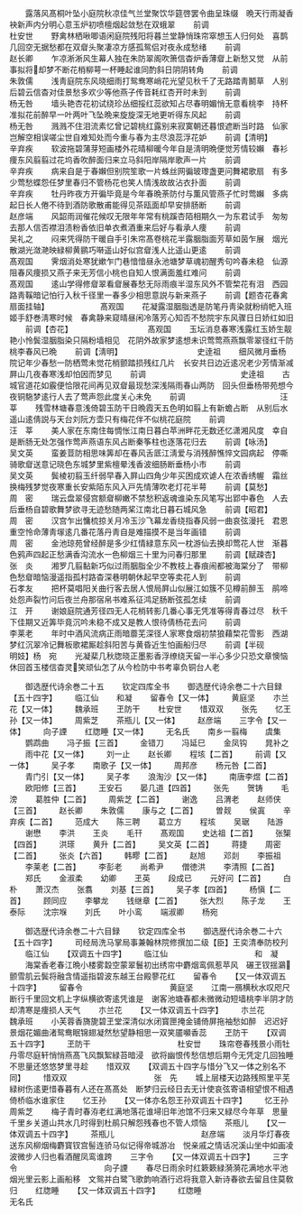 <!-- { "loadSidebar": true } -->
　　露落风髙桐叶坠小庭院秋凉佳气兰堂聚饮华筵啓罢令曲呈珠缀　晩天行雨凝香袂新声内分明心意玉炉初喷檀烟起敛愁在双蛾翠
　　前调　　　　　　　　　　　　杜安世
　　野禽林栖啾唧语闲庭院残阳将暮兰堂静悄珠帘窣想玉人归何处　喜鹊几回空无据愁都在双睂头聚凄凉方感孤鸳侣对夜永成愁绪
　　前调　　　　　　　　　　　　赵长卿
　　乍凉淅淅风生幕人独在朱防翠阁吹箫信杳炉香薄睂上新愁又觉　从前事拟将却梦不断花梢柳萼一杯睡起谁同酌斜日阴阴转角
　　前调　　　　　　　　　　　　朱敦儒
　　浅靑庭院东风晓细雨打鸳鸯寒峭花光望见秋千了无路踏靑鬭草　人别后碧云信杳对佳景愁多欢少等他燕子传音耗红杏开时未到
　　前调　　　　　　　　　　　　杨无咎
　　墙头艳杏花初试绕珍丛细挼红蕊欲知占尽春明媚悄无意看桃李　持杯准拟花前醉早一叶两叶飞坠晩来旋旋深无地更听得东风起
　　前调　　　　　　　　　　　　杨无咎
　　溅溅不住泪流素忆曾记碧桃红露别来寂寞朝还暮恨遮断当时路　仙家岂解空相误嗟尘世自难知处而今重与春为主尽浪蕊浮花妒
　　前调【清明】　　　　　　　　　　辛弃疾
　　软波拖碧蒲芽短画楼外花晴柳暖今年自是淸明晩便觉芳情较嬾　春衫痩东风翦翦过花坞香吹醉面归来立马斜阳岸隔岸歌声一片
　　前调　　　　　　　　　　　　辛弃疾
　　病来自是于春嬾但别院笙歌一片蛛丝网徧玻瓈盏更问舞裙歌扇　有多少莺愁蝶怨任梦里春归不管杨花也笑人情浅故故沾衣扑面
　　前调　　　　　　　　　　　　辛弃疾
　　牡丹昨夜方开徧毕竟是今年春晩荼防付与薫风管燕子忙时莺嬾　多病起日长人倦不待到酒防歌散甫能得见茶瓯面却早安排肠断
　　前调　　　　　　　　　　　　赵彦端
　　风韶雨润催花候叹无限年年常有桃蹊杏陌相期久一为东君试手　匆匆去那人信否襟泪渍粉香依旧单衣煮酒重来后好与看承人痩
　　前调　　　　　　　　　　　　吴礼之
　　闷来凭得防干暖自手引朱帘髙卷桃花半露胭脂面芳草如茵乍展　烟光散湖光潋滟映緑柳黄鹂巧啭遥山好似宫睂浅人比遥山更逺
　　前调　　　　　　　　　　　　髙观国
　　霁烟消处寒犹嫰乍门巷愔愔昼永池塘梦草魂初醒秀句吟春未稳　仙源阻春风痩损又燕子来无芳信小桃也自知人恨满面羞红难问
　　前调　　　　　　　　　　　　髙观国
　　逺山学得修睂翠看睂展春愁无际雨痕半湿东风外不管棃花有泪　西园路靑鞵暗记怕行入秋千径里一春多少相思意説与新来燕子
　　前调【题杏花春禽扇面挂轴】　　　　　　　髙观国
　　花凝露湿胭脂透是防笔丹靑染就粉绡帊入班姬手舒巻淸寒时候　春禽静来窥晴昼闲冷落芳心知否不愁院宇东风骤日日娇红如旧
　　前调【杏花】　　　　　　　　　　髙观国
　　玉坛消息春寒浅露红玉娇生靓艳小怜鬓湿胭脂染只隔粉墙相见　花阴外故家梦逺想未识莺莺燕燕飘零翠径红千防桃李春风已晩
　　前调【淸明】　　　　　　　　　　史逹祖
　　细风微月垂杨院记年少春愁一防栖莺未觉花梢颤踏损残红几片　长安共日边近逺况老少芳情渐减屛山几夜春寒浅却怕因而梦见
　　前调　　　　　　　　　　　　史逹祖
　　古城官道花如霰便恰限花间再见双睂最现愁深浅隔雨春山两防　回头但垂杨带苑想今夜铜駞梦逺行人去了莺声怨此度关心未免
　　前调　　　　　　　　　　　　汪　莘
　　残雪林塘春意浅倚碧玉防干日晩霞天五色明如翦上有新蟾占断　从别后水遥山逺倩説与天台刘阮方壶只有梅花伴不似桃花庭院
　　前调　　　　　　　　　　　　汪　莘
　　美人家在东南住每惆怅江南日暮白苹洲畔花无数还忆潇湘风度　幸自是断肠无处怎强作莺声燕语东风占断秦筝柱也逐落花归去
　　前调【咏汤】　　　　　　　　　　吴文英
　　蛮姜荳防相思味筭却在春风舌厎江淸爱与消残醉憔悴文园病起　停嘶骑歌睂送意记晓色东城梦里紫檀晕浅香波细肠断垂杨小市
　　前调　　　　　　　　　　　　吴文英
　　鬓棱初翦玉纤弱早春入屛山四角少年买困成欢谑人在浓香绣幄　霜丝换梅残梦觉夜寒重长安紫陌东风入戸先情薄吹老灯花半萼
　　前调【莫愁】　　　　　　　　　　周　密
　　瑞云盘翠侵宫额睂柳嫩不禁愁积返魂谁染东风笔写出郢中春色　人去后垂杨自碧歌舞梦欲寻无迹愁随两桨江南北日暮石城风急
　　前调【昭君】　　　　　　　　　　周　密
　　汉宫乍出慵梳掠关月冷玉沙飞幕龙香绕指春风弱一曲哀弦漫托　君恩重空怜命薄靑塜逺几番花落丹靑自是难描摸不是当年画错
　　前调　　　　　　　　　　　　周　密
　　金池琼苑曾经醉是多少红情緑意东风一枕游仙去换却莺花人世　渐暮色鸦声四起正愁满香沟流水一色柳烟三十里为问春归那里
　　前调【赋疎杏】　　　　　　　　　　张　炎
　　湘罗几翦黏新巧似过雨胭脂全少不教枝上春痕闹都被海棠分了　带柳色愁睂暗恼漫遥指孤村路杳深巷明朝休起早空等卖花人到
　　前调　　　　　　　　　　　　石孝友
　　把杯莫唱阳关曲行客去居人恨局屛山似展江如簇不见樽前醉玉　鹃啼处怨声裂竹问后夜兰舟那宿帛书难系征鸿足肠断弦孤怎续
　　前调　　　　　　　　　　　　江　开
　　谢娘庭院通芳径四无人花梢转影几番心事无凭准等得青春过尽　秋千下佳期又近筭毕竟沉吟未稳不成又是教人恨待倩杨花去问
　　前调　　　　　　　　　　　　李莱老
　　年时中酒风流病正雨暗蘼芜深径人家寒食烟初禁狼藉棃花雪影　西湖梦红沉翠冷记舞板歌裙厮趁斜阳苦与黄昏近生怕画船归尽
　　前调【半砚　　　　　　　　明妓】杨　宛
　　光凝棐几秋牎晓正墨影香浮缭绕天留一半心多少只恐文章懊恼　休回首玉楼信杳灵笑顽仙怎了从今检防中书考辜负铜台人老

　　御选歴代诗余巻二十五
　　钦定四库全书
　　御选歴代诗余巻二十六目録【五十四字】
　　临江仙
　　和凝
　　留春令【又一体】
　　黄庭坚
　　朩兰花【又一体】
　　魏承班
　　玊防干
　　杜安世
　　惜双双
　　张先
　　忆王孙【又一体】
　　周紫芝
　　茶瓶儿【又一体】
　　赵彦端
　　三字令【又一体】
　　向子諲
　　红牎睡【又一体】
　　无名氏
　　南乡一翦梅
　　虞集
　　鹦鹉曲
　　冯子振【三首】
　　金错刀
　　冯延巳
　　金凤钩
　　晁补之
　　雨中花【又一体】
　　刘一止
　　赵长卿
　　程垓【二首】
　　前调【又一体】
　　吴子孝
　　南歌子【又一体】
　　周邦彦
　　杨元咎【二首】
　　青门引【又一体】
　　吴子孝
　　浪淘沙【又一体】
　　南唐李煜【二首】
　　欧阳修【三首】
　　王安石
　　晏几道【四首】
　　张先
　　贺铸
　　毛滂
　　葛胜仲【二首】
　　周紫芝【二首】
　　谢逸
　　吕渭老
　　赵师侠【三首】
　　赵长卿
　　朱敦儒
　　康与之【二首】
　　曽觌
　　侯寘
　　辛弃疾【二首】
　　范成大
　　陈三聘
　　葛立方
　　程垓
　　吴琚
　　陆游
　　谢懋
　　李洪
　　王炎
　　毛幵
　　髙观国
　　史达祖【二首】
　　张榘【四首】
　　洪瑹
　　黄升【二首】
　　吴文英【二首】
　　蒋捷
　　周密【二首】
　　张炎【六首】
　　韩疁【二首】
　　赵旭
　　邓剡
　　李振祖
　　李莱老【二首】
　　李彭老
　　尚希尹
　　僧徳洪
　　李清照【二首】
　　郑氏
　　金淑柔
　　幼卿
　　玊英
　　段成已
　　元好问【二首】
　　白朴
　　萧汉杰
　　张翥
　　刘基【三首】
　　吴子孝【四首】
　　杨愼【二首】
　　顾同应
　　李攀龙
　　钱继章【二首】
　　张大烈
　　陈子龙
　　王泰际
　　沈宗堢
　　刘氏
　　叶小鸾
　　端淑卿
　　杨宛

　　御选歴代诗余巻二十六目録
　　钦定四库全书
　　御选歴代诗余巻二十六【五十四字】
　　司经局洗马掌局事兼翰林院修撰加二级【臣】王奕清奉防校刋
　　临江仙
　　【双调五十四字】
　　临江仙　　　　　　　　　　　和　凝
　　海棠香老春江晩小楼雾縠空蒙翠鬟初出绣帘中麝烟鸾佩惹苹风　碾玊钗揺鸂颤雪肌云鬓将融含情遥指碧波东越王台殿蓼花红
　　留春令
　　【又一体双调五十四字】
　　留春令　　　　　　　　　　　黄庭坚
　　江南一鴈横秋水叹咫尺断行千里回文机上字纵横欲寄逺凭谁是　谢客池塘春都未微微动短墙桃李半阴才防却清寒是痩损人天气
　　朩兰花
　　【又一体双调五十四字】
　　朩兰花　　　　　　　　　　　魏承班
　　小芙蓉香旖旎碧玊堂深清似水闭寳匣掩金铺倚屏拖袖愁如醉　迟迟好景烟花媚曲渚鸳鸯眠锦翅凝然愁望静相思一双笑靥嚬香蕊
　　玊防干
　　【双调五十四字】
　　玊防干　　　　　　　　　　　杜安丗
　　珠帘卷春残景小雨牡丹零尽庭轩悄悄燕髙飞风飘絮緑苔暗浸　欲将幽恨传愁信想后期今无凭定几回独睡不思量还悠悠梦里寻趁
　　惜双双
　　【双调五十四字与惜分飞又一体之别名不同】
　　惜双双　　　　　　　　　　　张　先
　　城上层楼天边路残照里平芜緑树伤逺更惜春暮有人还在髙髙处　断梦归云经日去无计使哀弦寄语相望恨不相遇倚桥临水谁家住
　　忆王孙
　　【又一体亦名怨王孙双调五十四字】
　　忆王孙　　　　　　　　　　　周紫芝
　　梅子青时春洊老红满地落花谁埽旧年池馆不归来又緑尽今年草　思量千里乡关道山共水几时得到杜鹃只解怨残春也不管人烦恼
　　茶瓶儿
　　【又一体双调五十四字】
　　茶瓶儿　　　　　　　　　　　赵彦端
　　淡月华灯春夜送东风柳烟梅麝寳钗宫髻连骄马似记得帝城游冶　悦亲戚之情话况溪山坐中如画凌波微步人归也看酒醒凤鸾谁跨
　　三字令
　　【又一体双调五十四字】
　　三字令　　　　　　　　　　　向子諲
　　春尽日雨余时红簌簌緑漪漪花满地水平池烟光里云影上画船移　文鸳并白鹭飞歌韵响酒行迟将我意入新诗春欲去留且住莫敎归
　　红牎睡
　　【又一体双调五十四字】
　　红牎睡　　　　　　　　　　　无名氏
